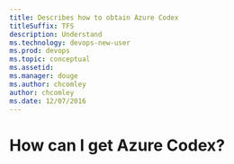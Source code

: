 ```yaml
---
title: Describes how to obtain Azure Codex
titleSuffix: TFS
description: Understand 
ms.technology: devops-new-user 
ms.prod: devops
ms.topic: conceptual
ms.assetid:  
ms.manager: douge
ms.author: chcomley
author: chcomley
ms.date: 12/07/2016
---
```



# How can I get Azure Codex?

